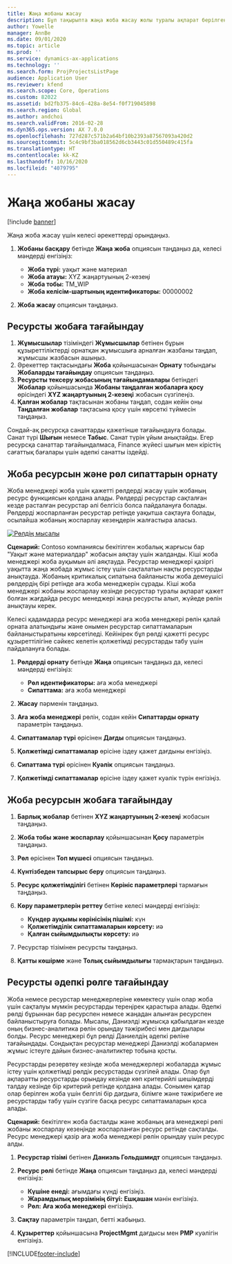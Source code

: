 ```yaml
---
title: Жаңа жобаны жасау
description: Бұл тақырыпта жаңа жоба жасау жолы туралы ақпарат берілген.
author: Yowelle
manager: AnnBe
ms.date: 09/01/2020
ms.topic: article
ms.prod: ''
ms.service: dynamics-ax-applications
ms.technology: ''
ms.search.form: ProjProjectsListPage
audience: Application User
ms.reviewer: kfend
ms.search.scope: Core, Operations
ms.custom: 82022
ms.assetid: bd2fb375-84c6-428a-8e54-f0f719045898
ms.search.region: Global
ms.author: andchoi
ms.search.validFrom: 2016-02-28
ms.dyn365.ops.version: AX 7.0.0
ms.openlocfilehash: 727d287c571b2a64bf10b2393a87567093a420d2
ms.sourcegitcommit: 5c4c9bf3ba018562d6cb3443c01d550489c415fa
ms.translationtype: HT
ms.contentlocale: kk-KZ
ms.lasthandoff: 10/16/2020
ms.locfileid: "4079795"
---
```

# <a name="create-a-new-project"></a>Жаңа жобаны жасау

[!include [banner](../includes/banner.md)]

Жаңа жоба жасау үшін келесі әрекеттерді орындаңыз.

1. **Жобаны басқару** бетінде **Жаңа жоба** опциясын таңдаңыз да, келесі мәндерді енгізіңіз:

    - **Жоба түрі:** уақыт және материал
    - **Жоба атауы:** XYZ жаңартуының 2-кезеңі
    - **Жоба тобы:** TM\_WIP
    - **Жоба келісім-шартының идентификаторы:** 00000002

2. **Жоба жасау** опциясын таңдаңыз.

## <a name="assign-a-resource-to-a-project"></a>Ресурсты жобаға тағайындау

1. **Жұмысшылар** тізіміндегі **Жұмысшылар** бетінен бұрын құзыреттіліктерді орнатқан жұмысшыға арналған жазбаны таңдап, жұмысшы жазбасын ашыңыз.
2. Әрекеттер тақтасындағы **Жоба** қойыншасынан **Орнату** тобындағы **Жобаларды тағайындау** опциясын таңдаңыз.
3. **Ресурсты тексеру жобасының тағайындамалары** бетіндегі **Жобалар** қойыншасында **Жобаны таңдалған жобаларға қосу** өрісіндегі **XYZ жаңартуының 2-кезеңі** жобасын сүзгілеңіз.
4. **Қалған жобалар** тақтасынан жобаны таңдап, содан кейін оны **Таңдалған жобалар** тақтасына қосу үшін көрсеткі түймесін таңдаңыз.

Сондай-ақ ресурсқа санаттарды қажетінше тағайындауға болады. Санат түрі **Шығын** немесе **Табыс**. Санат түрін ұйым анықтайды. Егер ресурсқа санаттар тағайындалмаса, Finance жүйесі шығын мен кірістің сағаттық бағалары үшін әдепкі санатты іздейді.

## <a name="set-up-project-resource-and-role-characteristics"></a>Жоба ресурсын және рөл сипаттарын орнату

Жоба менеджері жоба үшін қажетті рөлдерді жасау үшін жобаның ресурс функциясын қолдана алады. Рөлдерді ресурстар сақталған кезде расталған ресурстар әлі белгісіз болса пайдалануға болады. Рөлдерді жоспарланған ресурстар ретінде уақытша сақтауға болады, осылайша жобаның жоспарлау кезеңдерін жалғастыра аласыз.

[![Рөлдің мысалы](./media/projectresourcing05.jpg)](./media/projectresourcing05.jpg) 

**Сценарий:** Contoso компаниясы бекітілген жобалық жарғысы бар "Уақыт және материалдар" жобасын аяқтау үшін жалданды. Кіші жоба менеджері жоба ауқымын әлі аяқтауда. Ресурстар менеджері қазіргі уақытта жаңа жобада жұмыс істеу үшін сақталатын нақты ресурстарды анықтауда. Жобаның критикалық сипатына байланысты жоба демеушісі рөлдердің бірі ретінде аға жоба менеджерін сұрады. Кіші жоба менеджері жобаны жоспарлау кезінде ресурстар туралы ақпарат қажет болған жағдайда ресурс менеджері жаңа ресурсты алып, жүйеде рөлін анықтауы керек.

Келесі қадамдарда ресурс менеджері аға жоба менеджері рөлін қалай орната алатындығы және онымен ресурстар сипаттамаларын байланыстыратыны көрсетіледі. Кейінірек бұл рөлді қажетті ресурс құзыреттілігіне сәйкес келетін қолжетімді ресурстарды табу үшін пайдалануға болады.

1. **Рөлдерді орнату** бетінде **Жаңа** опциясын таңдаңыз да, келесі мәндерді енгізіңіз:

    - **Рөл идентификаторы:** аға жоба менеджері
    - **Сипаттама:** аға жоба менеджері

2. **Жасау** пәрменін таңдаңыз.
3. **Аға жоба менеджері** рөлін, содан кейін **Сипаттарды орнату** параметрін таңдаңыз.
4. **Сипаттамалар түрі** өрісінен **Дағды** опциясын таңдаңыз.
5. **Қолжетімді сипаттамалар** өрісіне іздеу қажет дағдыны енгізіңіз.
6. **Сипаттама түрі** өрісінен **Куәлік** опциясын таңдаңыз.
7. **Қолжетімді сипаттамалар** өрісіне іздеу қажет куәлік түрін енгізіңіз.

## <a name="assign-a-project-resource-to-a-project"></a>Жоба ресурсын жобаға тағайындау

1. **Барлық жобалар** бетінен **XYZ жаңартуының 2-кезеңі** жобасын таңдаңыз.
2. **Жоба тобы және жоспарлау** қойыншасынан **Қосу** параметрін таңдаңыз.
3. **Рөл** өрісінен **Топ мүшесі** опциясын таңдаңыз.
4. **Күнтізбеден тапсырыс беру** опциясын таңдаңыз.
5. **Ресурс қолжетімділігі** бетінен **Көрініс параметрлері** тармағын таңдаңыз.
6. **Көру параметрлерін реттеу** бетіне келесі мәндерді енгізіңіз:

    - **Күндер ауқымы көрінісінің пішімі:** күн
    - **Қолжетімділік сипаттамаларын көрсету:** иә
    - **Қалған сыйымдылықты көрсету:** иә

7. Ресурстар тізімінен ресурсты таңдаңыз.
8. **Қатты көшірме** және **Толық сыйымдылығы** тармақтарын таңдаңыз.

## <a name="assign-a-resource-to-a-default-role"></a>Ресурсты әдепкі рөлге тағайындау

Жоба немесе ресурстар менеджерлеріне көмектесу үшін олар жоба үшін сақталуы мүмкін ресурстарды тереңірек қарастыра алады. Әдепкі рөлді бұрыннан бар ресурспен немесе жаңадан алынған ресурспен байланыстыруға болады. Мысалы, Даниэлді жұмысқа қабылдаған кезде оның бизнес-аналитика рөлін орындау тәжірибесі мен дағдылары болды. Ресурс менеджері бұл рөлді Даниелдің әдепкі рөліне тағайындады. Сондықтан ресурстар менеджері Даниэлді жобалармен жұмыс істеуге дайын бизнес-аналитиктер тобына қосты.

Ресурстарды резервтеу кезінде жоба менеджерлері жобаларда жұмыс істеу үшін қолжетімді рөлдік ресурстарды сүзгілей алады. Олар бұл ақпаратты ресурстарды орындау кезінде көп критерийлі шешімдерді талдау кезінде бір критерий ретінде қолдана алады. Сонымен қатар олар берілген жоба үшін белгілі бір дағдыға, білімге және тәжірибеге ие ресурстарды табу үшін сүзгіге басқа ресурс сипаттамаларын қоса алады.

**Сценарий:** бекітілген жоба басталды және жобаның аға менеджері рөлі жобаны жоспарлау кезеңінде жоспарланған ресурс ретінде сақталды. Ресурс менеджері қазір аға жоба менеджері рөлін орындау үшін ресурс алды.

1. **Ресурстар тізімі** бетінен **Даниэль Гольдшмидт** опциясын таңдаңыз.
2. **Ресурс рөлі** бетінде **Жаңа** опциясын таңдаңыз да, келесі мәндерді енгізіңіз:

    - **Күшіне енеді:** ағымдағы күнді енгізіңіз.
    - **Жарамдылық мерзімінің бітуі:** **Ешқашан** мәнін енгізіңіз.
    - **Рөл:** **Аға жоба менеджері** енгізіңіз.

3. **Сақтау** параметрін таңдап, бетті жабыңыз.
4. **Құзыреттер** қойыншасына **ProjectMgmt** дағдысы мен **PMP** куәлігін енгізіңіз.


[!INCLUDE[footer-include](../includes/footer-banner.md)]